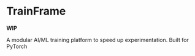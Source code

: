 # TrainFrame
**WIP**

A modular AI/ML training platform to speed up experimentation. Built for PyTorch